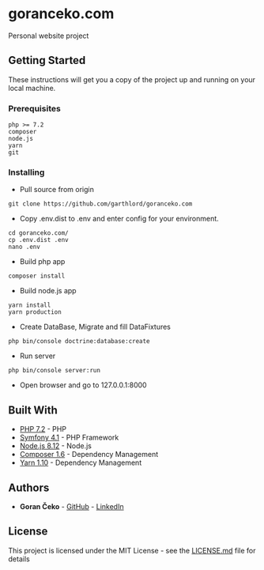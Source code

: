 # goranceko.com

Personal website project

## Getting Started

These instructions will get you a copy of the project up and running on your local machine.

### Prerequisites

```
php >= 7.2
composer
node.js
yarn
git
```

### Installing

* Pull source from origin
```
git clone https://github.com/garthlord/goranceko.com
```

* Copy .env.dist to .env and enter config for your environment.
```
cd goranceko.com/
cp .env.dist .env
nano .env
```

* Build php app
```
composer install
```

* Build node.js app
```
yarn install
yarn production
```

* Create DataBase, Migrate and fill DataFixtures
```
php bin/console doctrine:database:create
```

* Run server
```
php bin/console server:run
```

* Open browser and go to 127.0.0.1:8000

## Built With

* [PHP 7.2](http://php.net/) - PHP
* [Symfony 4.1](https://symfony.com/) - PHP Framework
* [Node.js 8.12](https://nodejs.org/) - Node.js
* [Composer 1.6](https://getcomposer.org/) - Dependency Management
* [Yarn 1.10](https://yarnpkg.com/) - Dependency Management

## Authors

* **Goran Čeko** - [GitHub](https://github.com/garthlord) - [LinkedIn](https://www.linkedin.com/in/goranceko11/)

## License

This project is licensed under the MIT License - see the [LICENSE.md](LICENSE.md) file for details
